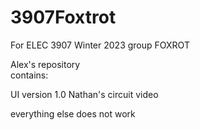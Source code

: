 # 3907Foxtrot
For ELEC 3907 Winter 2023 group FOXROT

Alex's repository  
contains:     
     
  UI version 1.0 
  Nathan's circuit video
  
  everything else does not work
